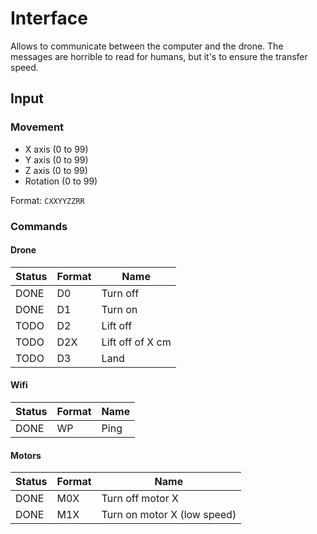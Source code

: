 # Interface

Allows to communicate between the computer and the drone. The messages are horrible to read for humans, but it's to ensure the transfer speed.

## Input

### Movement

- X axis (0 to 99)
- Y axis (0 to 99)
- Z axis (0 to 99)
- Rotation (0 to 99)

Format: `CXXYYZZRR`

### Commands

#### Drone

| Status | Format | Name             |
| ------ | ------ | ---------------- |
| DONE   | D0     | Turn off         |
| DONE   | D1     | Turn on          |
| TODO   | D2     | Lift off         |
| TODO   | D2X    | Lift off of X cm |
| TODO   | D3     | Land             |

#### Wifi

| Status | Format | Name |
| ------ | ------ | ---- |
| DONE   | WP     | Ping |

#### Motors

| Status | Format | Name                        |
| ------ | ------ | --------------------------- |
| DONE   | M0X    | Turn off motor X            |
| DONE   | M1X    | Turn on motor X (low speed) |
